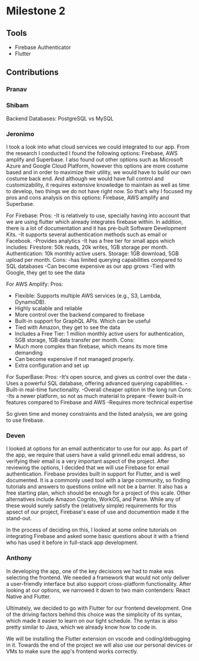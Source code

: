 # Milestone 2

## Tools
- Firebase Authenticator
- Flutter

## Contributions
### Pranav


### Shibam
Backend Databases: PostgreSQL vs MySQL


### Jeronimo

I took a look into what cloud services we could integrated to our app. From the research I conducted I found the following options: Firebase, AWS amplify and Superbase. I also found out other options such as Microsoft Azure and Google Cloud Platform, however this options are more costume based and in order to maximize their utility, we would have to build our own costume back end. And although we would have full control and customizability, it requires extensive knowledge to maintain as well as time to develop, two things we do not have right now.  So that’s why I focused my pros and cons analysis on this options: Firebase, AWS amplify and Superbase. 

For Firebase: 
Pros: 
-It is relatively to use, specially having into account that we are using flutter which already integrates firebase within. In addition, there is a lot of documentation and it has pre-built Software Development Kits.
-It supports several authentication methods such as email or Facebook.
-Provides analytics 
-It has a free tier for small apps which includes: Firestore: 50k reads, 20k writes, 1GB storage per month. Authentication: 10k monthly active users. Storage: 1GB download, 5GB upload per month.
Cons: 
-has limited querying capabilities compared to SQL databases
-Can become expensive as our app grows 
-Tied with Google, they get to see the data

For AWS Amplify: 
Pros: 
- Flexible: Supports multiple AWS services (e.g., S3, Lambda, DynamoDB).
- Highly scalable and reliable 
- More control over the backend compared to firebase 
- Built-in support for GraphQL APIs. Which can be useful 
- Tied with Amazon, they get to see the data
- Includes a Free Tier: 1 million monthly active users for authentication, 5GB storage, 1GB data transfer per month.
Cons:
- Much more complex than firebase, which means its more time demanding 
- Can become expensive if not managed properly.
- Extra configuration and set up

For SuperBase: 
Pros: 
-It’s open source, and gives us control over the data
-Uses a powerful SQL database, offering advanced querying capabilities.
-Built-in real-time functionality.
-Overall cheaper option in the long run
Cons: 
-Its a newer platform, so not as much material to prepare 
-Fewer built-in features compared to Firebase and AWS
-Requires more technical expertise 


So given time and money constraints and the listed analysis, we are going to use firebase.


### Deven
I looked at options for an email authenticator to use for our app. As part of the app, we require that users have a valid grinnell.edu email address, so verifying their email is a very important aspect of the project. After reviewing the options, I decided that we will use Firebase for email authentication.
Firebase provides built in support for Flutter, and is well documented. It is a commonly used tool with a large community, so finding tutorials and answers to questions online will not be a barrier. It also has a free starting plan, which should be enough for a project of this scale. 
Other alternatives include Amazon Cognito, WorkOS, and Parse. While any of these would surely satisfy the (relatively simple) requirements for this apsect of our project, Firebase's ease of use and documention made it the stand-out.

In the process of deciding on this, I looked at some online tutorials on integrating Firebase and asked some basic questions about it with a friend who has used it before in full-stack app development.

### Anthony
In developing the app, one of the key decisions we had to make was selecting the frontend. We needed a framework that would not only deliver a user-friendly interface but also support cross-platform functionality. After looking at our options, we narrowed it down to two main contenders: React Native and Flutter.

Ultimately, we decided to go with Flutter for our frontend development. One of the driving factors behind this choice was the simplicity of its syntax, which made it easier to learn on our tight schedule. The syntax is also pretty similar to Java, which we already know how to code in. 

We will be installing the Flutter extension on vscode and coding/debugging in it. Towards the end of the project we will also use our personal devices or VMs to make sure the app's frontend works correctly.
